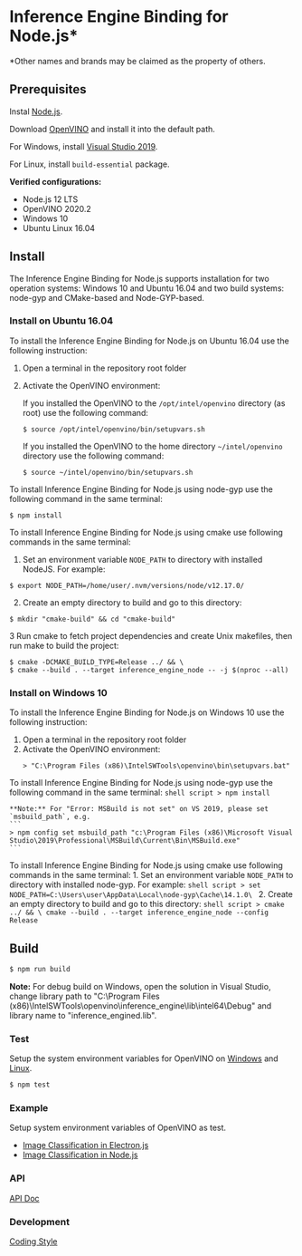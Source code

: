 # Inference Engine Binding for Node.js*

*Other names and brands may be claimed as the property of others.

## Prerequisites

Instal [Node.js](https://nodejs.org/).

Download [OpenVINO](https://software.intel.com/en-us/openvino-toolkit/choose-download/) and install it into the default path.

For Windows, install [Visual Studio 2019](https://visualstudio.microsoft.com/vs/).

For Linux, install `build-essential` package.

**Verified configurations:**
  * Node.js 12 LTS
  * OpenVINO 2020.2
  * Windows 10
  * Ubuntu Linux 16.04

## Install

The Inference Engine Binding for Node.js supports installation for two operation systems: Windows 10 and Ubuntu 16.04 and
two build systems: node-gyp and CMake-based and Node-GYP-based. 

### Install on Ubuntu 16.04

To install the Inference Engine Binding for Node.js on Ubuntu 16.04 use the following instruction:
1. Open a terminal in the repository root folder
2. Activate the OpenVINO environment:

    If you installed the OpenVINO to the `/opt/intel/openvino` directory (as root) use the following command:

    ```shell script
    $ source /opt/intel/openvino/bin/setupvars.sh
    ``` 

    If you installed the OpenVINO to the home directory `~/intel/openvino` directory use the following command:

    ```shell script
    $ source ~/intel/openvino/bin/setupvars.sh
    ``` 
   
To install Inference Engine Binding for Node.js using node-gyp use the following command in the same terminal:
   
```shell script
$ npm install
```

To install Inference Engine Binding for Node.js using cmake use following commands in the same terminal:

1. Set an environment variable `NODE_PATH` to directory with installed NodeJS. For example:
```shell script
$ export NODE_PATH=/home/user/.nvm/versions/node/v12.17.0/
```

2. Create an empty directory to build and go to this directory:
```shell script
$ mkdir "cmake-build" && cd "cmake-build"
```
    
3 Run cmake to fetch project dependencies and create Unix makefiles, then run make to build the project:
```shell script
$ cmake -DCMAKE_BUILD_TYPE=Release ../ && \
$ cmake --build . --target inference_engine_node -- -j $(nproc --all)
```


### Install on Windows 10

To install the Inference Engine Binding for Node.js on Windows 10 use the following instruction:
1. Open a terminal in the repository root folder
2. Activate the OpenVINO environment:
    ```shell script
    > "C:\Program Files (x86)\IntelSWTools\openvino\bin\setupvars.bat"
    ``` 
   
To install Inference Engine Binding for Node.js using node-gyp use the following command in the same terminal:
    ```shell script
    > npm install
    ```
    
    **Note:** For "Error: MSBuild is not set" on VS 2019, please set `msbuild_path`, e.g.
    ```
    > npm config set msbuild_path "c:\Program Files (x86)\Microsoft Visual Studio\2019\Professional\MSBuild\Current\Bin\MSBuild.exe"
    ```
    
To install Inference Engine Binding for Node.js using cmake use following commands in the same terminal:
    1. Set an environment variable `NODE_PATH` to directory with installed node-gyp. For example:
    ```shell script
    > set NODE_PATH=C:\Users\user\AppData\Local\node-gyp\Cache\14.1.0\
    ```
    2. Create an empty directory to build and go to this directory:
    ```shell script
    > cmake ../ && \
        cmake --build . --target inference_engine_node --config Release
    ``` 

## Build
```sh
$ npm run build
```

**Note:** For debug build on Windows, open the solution in Visual Studio, change library path to "C:\Program Files (x86)\IntelSWTools\openvino\inference_engine\lib\intel64\Debug" and library name to "inference_engined.lib".

### Test

Setup the system environment variables for OpenVINO on [Windows](https://docs.openvinotoolkit.org/2020.1/_docs_install_guides_installing_openvino_windows.html#set-the-environment-variables) and [Linux](https://docs.openvinotoolkit.org/2020.1/_docs_install_guides_installing_openvino_linux.html#set-the-environment-variables).

```sh
$ npm test
```

### Example

Setup system environment variables of OpenVINO as test.

 * [Image Classification in Electron.js](example/hello_classification_electron/README.md)
 * [Image Classification in Node.js](example/hello_classification_node/README.md)

### API

[API Doc](doc/api.md)

### Development

[Coding Style](doc/coding_style.md)
